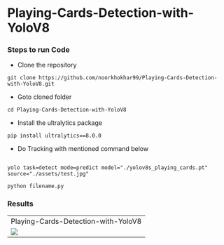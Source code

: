# Playing-Cards-Detection-with-YoloV8


### Steps to run Code 

- Clone the repository
```
git clone https://github.com/noorkhokhar99/Playing-Cards-Detection-with-YoloV8.git
```

- Goto cloned folder
```
cd Playing-Cards-Detection-with-YoloV8
```

- Install the ultralytics package
```
pip install ultralytics==8.0.0
```

- Do Tracking with mentioned command below
```

yolo task=detect mode=predict model="./yolov8s_playing_cards.pt" source="./assets/test.jpg"

python filename.py
```



### Results
<table>
  <tr>
    <td>Playing-Cards-Detection-with-YoloV8</td>
  </tr>
  <tr>
    <td><img src="https://github.com/noorkhokhar99/Playing-Cards-Detection-with-YoloV8/blob/main/Blue%20Bold%20Business%20YouTube%20Thumbnail.png"></td>
  </tr>
 </table>


